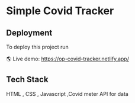 
# Simple Covid Tracker


## Deployment

To deploy this project run


🌎 Live demo: https://op-covid-tracker.netlify.app/


## Tech Stack

 HTML , CSS , Javascript ,Covid meter API for data 


